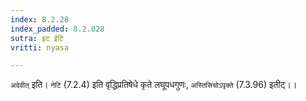 ```yaml
---
index: 8.2.28
index_padded: 8.2.028
sutra: इट ईटि
vritti: nyasa

---
```

`अदेवीत्` इति। `नेटि` (7.2.4) इति वृद्धिप्रतिषेधे कृते लघूपधगुणः, `अस्तिसिचोऽपृक्ते` (7.3.96) इतीट्।।